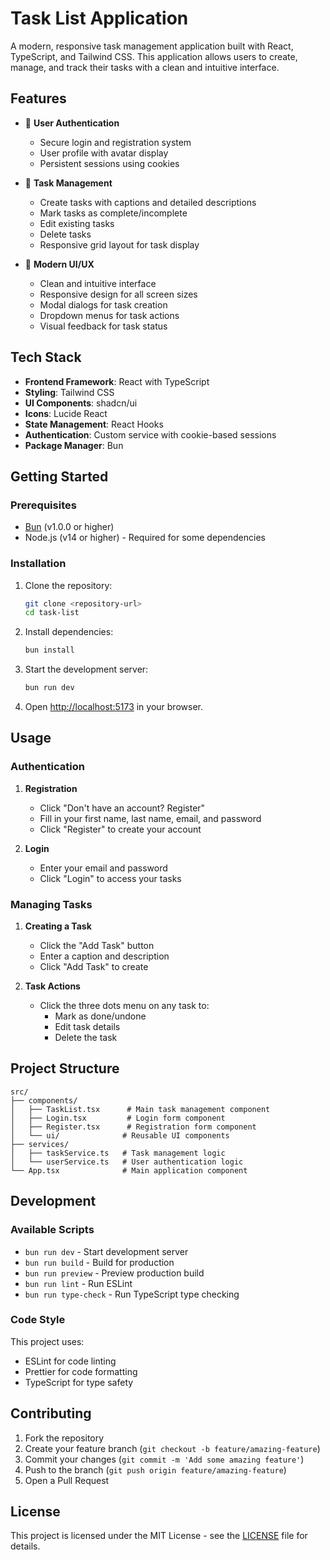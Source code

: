 # Task List Application

A modern, responsive task management application built with React, TypeScript, and Tailwind CSS. This application allows users to create, manage, and track their tasks with a clean and intuitive interface.

## Features

- 🔐 **User Authentication**
  - Secure login and registration system
  - User profile with avatar display
  - Persistent sessions using cookies

- 📝 **Task Management**
  - Create tasks with captions and detailed descriptions
  - Mark tasks as complete/incomplete
  - Edit existing tasks
  - Delete tasks
  - Responsive grid layout for task display

- 🎨 **Modern UI/UX**
  - Clean and intuitive interface
  - Responsive design for all screen sizes
  - Modal dialogs for task creation
  - Dropdown menus for task actions
  - Visual feedback for task status

## Tech Stack

- **Frontend Framework**: React with TypeScript
- **Styling**: Tailwind CSS
- **UI Components**: shadcn/ui
- **Icons**: Lucide React
- **State Management**: React Hooks
- **Authentication**: Custom service with cookie-based sessions
- **Package Manager**: Bun

## Getting Started

### Prerequisites

- [Bun](https://bun.sh) (v1.0.0 or higher)
- Node.js (v14 or higher) - Required for some dependencies

### Installation

1. Clone the repository:
   ```bash
   git clone <repository-url>
   cd task-list
   ```

2. Install dependencies:
   ```bash
   bun install
   ```

3. Start the development server:
   ```bash
   bun run dev
   ```

4. Open [http://localhost:5173](http://localhost:5173) in your browser.

## Usage

### Authentication

1. **Registration**
   - Click "Don't have an account? Register"
   - Fill in your first name, last name, email, and password
   - Click "Register" to create your account

2. **Login**
   - Enter your email and password
   - Click "Login" to access your tasks

### Managing Tasks

1. **Creating a Task**
   - Click the "Add Task" button
   - Enter a caption and description
   - Click "Add Task" to create

2. **Task Actions**
   - Click the three dots menu on any task to:
     - Mark as done/undone
     - Edit task details
     - Delete the task

## Project Structure

```
src/
├── components/
│   ├── TaskList.tsx      # Main task management component
│   ├── Login.tsx         # Login form component
│   ├── Register.tsx      # Registration form component
│   └── ui/              # Reusable UI components
├── services/
│   ├── taskService.ts   # Task management logic
│   └── userService.ts   # User authentication logic
└── App.tsx              # Main application component
```

## Development

### Available Scripts

- `bun run dev` - Start development server
- `bun run build` - Build for production
- `bun run preview` - Preview production build
- `bun run lint` - Run ESLint
- `bun run type-check` - Run TypeScript type checking

### Code Style

This project uses:
- ESLint for code linting
- Prettier for code formatting
- TypeScript for type safety

## Contributing

1. Fork the repository
2. Create your feature branch (`git checkout -b feature/amazing-feature`)
3. Commit your changes (`git commit -m 'Add some amazing feature'`)
4. Push to the branch (`git push origin feature/amazing-feature`)
5. Open a Pull Request

## License

This project is licensed under the MIT License - see the [LICENSE](LICENSE) file for details.
